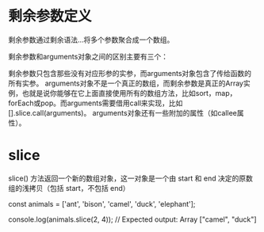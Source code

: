 # 剩余参数定义
剩余参数通过剩余语法...将多个参数聚合成一个数组。

剩余参数和arguments对象之间的区别主要有三个：

剩余参数只包含那些没有对应形参的实参，而arguments对象包含了传给函数的所有实参。
arguments对象不是一个真正的数组，而剩余参数是真正的Array实例，也就是说你能够在它上面直接使用所有的数组方法，比如sort，map，forEach或pop。而arguments需要借用call来实现，比如[].slice.call(arguments)。
arguments对象还有一些附加的属性（如callee属性）。





# slice
slice() 方法返回一个新的数组对象，这一对象是一个由 start 和 end 决定的原数组的浅拷贝（包括 start，不包括 end）


const animals = ['ant', 'bison', 'camel', 'duck', 'elephant'];

console.log(animals.slice(2, 4));
// Expected output: Array ["camel", "duck"]
